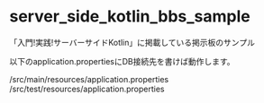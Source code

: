 # server_side_kotlin_bbs_sample
「入門!実践!サーバーサイドKotlin」に掲載している掲示板のサンプル

以下のapplication.propertiesにDB接続先を書けば動作します。

/src/main/resources/application.properties<BR>
/src/test/resources/application.properties
